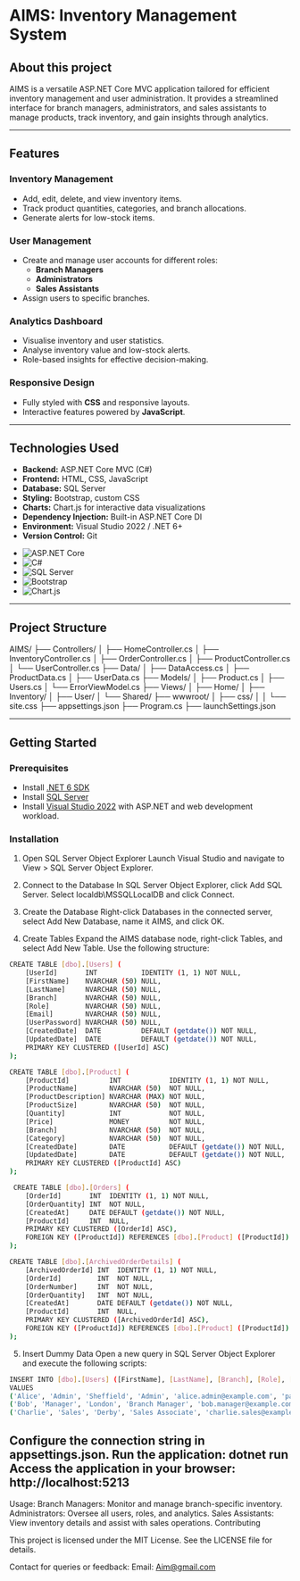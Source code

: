 # AIMS: Inventory Management System

## About this project
AIMS is a versatile ASP.NET Core MVC application tailored for efficient inventory management and user administration. It provides a streamlined interface for branch managers, administrators, and sales assistants to manage products, track inventory, and gain insights through analytics.

---

## Features
### Inventory Management
- Add, edit, delete, and view inventory items.
- Track product quantities, categories, and branch allocations.
- Generate alerts for low-stock items.

### User Management
- Create and manage user accounts for different roles:
  - **Branch Managers**
  - **Administrators**
  - **Sales Assistants**
- Assign users to specific branches.

### Analytics Dashboard
- Visualise inventory and user statistics.
- Analyse inventory value and low-stock alerts.
- Role-based insights for effective decision-making.

### Responsive Design
- Fully styled with **CSS** and responsive layouts.
- Interactive features powered by **JavaScript**.

---

## Technologies Used
- **Backend:** ASP.NET Core MVC (C#)
- **Frontend:** HTML, CSS, JavaScript
- **Database:** SQL Server
- **Styling:** Bootstrap, custom CSS
- **Charts:** Chart.js for interactive data visualizations
- **Dependency Injection:** Built-in ASP.NET Core DI
- **Environment:** Visual Studio 2022 / .NET 6+
- **Version Control:** Git
* ![ASP.NET Core](https://img.shields.io/badge/-ASP.NET%20Core-5C2D91?style=for-the-badge&logo=.net&logoColor=white)
* ![C#](https://img.shields.io/badge/-C%23-239120?style=for-the-badge&logo=csharp&logoColor=white)
* ![SQL Server](https://img.shields.io/badge/-SQL%20Server-CC2927?style=for-the-badge&logo=microsoft-sql-server&logoColor=white)
* ![Bootstrap](https://img.shields.io/badge/-Bootstrap-563D7C?style=for-the-badge&logo=bootstrap&logoColor=white)
* ![Chart.js](https://img.shields.io/badge/-Chart.js-FF6384?style=for-the-badge&logo=chartdotjs&logoColor=white)
---

## Project Structure
AIMS/ 
├── Controllers/ │ 
  ├── HomeController.cs │ 
  ├── InventoryController.cs │ 
  ├── OrderController.cs │ 
  ├── ProductController.cs │ 
  └── UserController.cs 
├── Data/ │ 
  ├── DataAccess.cs │ 
  ├── ProductData.cs │ 
  ├── UserData.cs 
├── Models/ │ 
  ├── Product.cs │ 
  ├── Users.cs │ 
  └── ErrorViewModel.cs 
├── Views/ │ 
  ├── Home/ │ 
  ├── Inventory/ │ 
  ├── User/ │ 
└── Shared/ 
  ├── wwwroot/ │ 
  ├── css/ │ 
  │ └── site.css 
  ├── appsettings.json 
  ├── Program.cs 
  ├── launchSettings.json

---

## Getting Started

### Prerequisites
- Install [.NET 6 SDK](https://dotnet.microsoft.com/download/dotnet/6.0)
- Install [SQL Server](https://www.microsoft.com/en-us/sql-server/sql-server-downloads)
- Install [Visual Studio 2022](https://visualstudio.microsoft.com/) with ASP.NET and web development workload.

### Installation

1. Open SQL Server Object Explorer
Launch Visual Studio and navigate to View > SQL Server Object Explorer.

2. Connect to the Database
In SQL Server Object Explorer, click Add SQL Server. Select localdb\MSSQLLocalDB and click Connect.

3. Create the Database
Right-click Databases in the connected server, select Add New Database, name it AIMS, and click OK.

4. Create Tables
Expand the AIMS database node, right-click Tables, and select Add New Table. Use the following structure:

```bash
CREATE TABLE [dbo].[Users] (
    [UserId]       INT           IDENTITY (1, 1) NOT NULL,
    [FirstName]    NVARCHAR (50) NULL,
    [LastName]     NVARCHAR (50) NULL,
    [Branch]       NVARCHAR (50) NULL,
    [Role]         NVARCHAR (50) NULL,
    [Email]        NVARCHAR (50) NULL,
    [UserPassword] NVARCHAR (50) NULL,
    [CreatedDate]  DATE          DEFAULT (getdate()) NOT NULL,
    [UpdatedDate]  DATE          DEFAULT (getdate()) NOT NULL,
    PRIMARY KEY CLUSTERED ([UserId] ASC)
);
```

```bash
CREATE TABLE [dbo].[Product] (
    [ProductId]          INT            IDENTITY (1, 1) NOT NULL,
    [ProductName]        NVARCHAR (50)  NOT NULL,
    [ProductDescription] NVARCHAR (MAX) NOT NULL,
    [ProductSize]        NVARCHAR (50)  NOT NULL,
    [Quantity]           INT            NOT NULL,
    [Price]              MONEY          NOT NULL,
    [Branch]             NVARCHAR (50)  NOT NULL,
    [Category]           NVARCHAR (50)  NOT NULL,
    [CreatedDate]        DATE           DEFAULT (getdate()) NOT NULL,
    [UpdatedDate]        DATE           DEFAULT (getdate()) NOT NULL,
    PRIMARY KEY CLUSTERED ([ProductId] ASC)
);
```

```bash
 CREATE TABLE [dbo].[Orders] (
    [OrderId]       INT  IDENTITY (1, 1) NOT NULL,
    [OrderQuantity] INT  NOT NULL,
    [CreatedAt]     DATE DEFAULT (getdate()) NOT NULL,
    [ProductId]     INT  NULL,
    PRIMARY KEY CLUSTERED ([OrderId] ASC),
    FOREIGN KEY ([ProductId]) REFERENCES [dbo].[Product] ([ProductId])
);
```

```bash
CREATE TABLE [dbo].[ArchivedOrderDetails] (
    [ArchivedOrderId] INT  IDENTITY (1, 1) NOT NULL,
    [OrderId]         INT  NOT NULL,
    [OrderNumber]     INT  NOT NULL,
    [OrderQuantity]   INT  NOT NULL,
    [CreatedAt]       DATE DEFAULT (getdate()) NOT NULL,
    [ProductId]       INT  NULL,
    PRIMARY KEY CLUSTERED ([ArchivedOrderId] ASC),
    FOREIGN KEY ([ProductId]) REFERENCES [dbo].[Product] ([ProductId])
);
```

5. Insert Dummy Data Open a new query in SQL Server Object Explorer and execute the following scripts:

```bash
INSERT INTO [dbo].[Users] ([FirstName], [LastName], [Branch], [Role], [Email], [UserPassword], [CreatedDate], [UpdatedDate])
VALUES 
('Alice', 'Admin', 'Sheffield', 'Admin', 'alice.admin@example.com', 'password123', '2025-01-01 19:08:08.790', '2025-01-01 19:08:08.790'),
('Bob', 'Manager', 'London', 'Branch Manager', 'bob.manager@example.com', 'password123', '2025-01-01 19:08:08.790', '2025-01-01 19:08:08.790'),
('Charlie', 'Sales', 'Derby', 'Sales Associate', 'charlie.sales@example.com', 'password123', '2025-01-01 19:08:08.790', '2025-01-01 19:08:08.790');
```
Configure the connection string in appsettings.json.
Run the application:
dotnet run
Access the application in your browser:
http://localhost:5213
---
Usage:
Branch Managers: Monitor and manage branch-specific inventory.
Administrators: Oversee all users, roles, and analytics.
Sales Assistants: View inventory details and assist with sales operations.
Contributing


This project is licensed under the MIT License. See the LICENSE file for details.

Contact for queries or feedback:
Email: Aim@gmail.com
